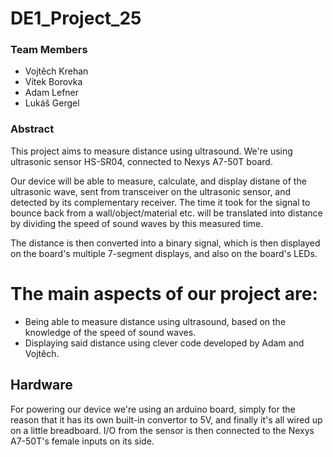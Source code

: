 # DE1_Project_25
### Team Members

* Vojtěch Krehan
* Vítek Borovka
* Adam Lefner
* Lukáš Gergel

### Abstract

This project aims to measure distance using ultrasound. We're using ultrasonic sensor HS-SR04, connected to Nexys A7-50T board.

Our device will be able to measure, calculate, and display distane of the ultrasonic wave, sent from transceiver on the ultrasonic sensor, and detected by its complementary receiver. The time it took for the signal to bounce back from a wall/object/material etc. will be translated into distance by dividing the speed of sound waves by this measured time.

The distance is then converted into a binary signal, which is then displayed on the board's multiple 7-segment displays, and also on the board's LEDs.

# The main aspects of our project are:

* Being able to measure distance using ultrasound, based on the knowledge of the speed of sound waves.
* Displaying said distance using clever code developed by Adam and Vojtěch.

## Hardware

For powering our device we're using an arduino board, simply for the reason that it has its own built-in convertor to 5V, and finally it's all wired up on a little breadboard. I/O from the sensor is then connected to the Nexys A7-50T's female inputs on its side.



